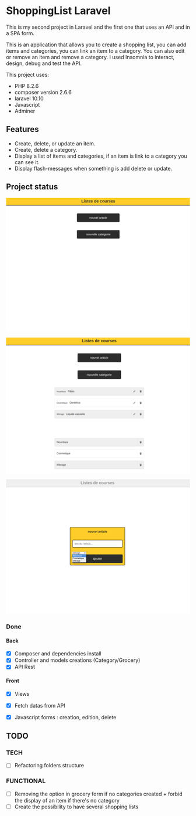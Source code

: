 # ShoppingList Laravel

This is my second project in Laravel and the first one that uses an API and in a SPA form.

This is an application that allows you to create a shopping list, you can add items and categories, you can link an item to a category.
You can also edit or remove an item and remove a category.
I used Insomnia  to interact, design, debug and test the API.

This project uses:

- PHP 8.2.6
- composer version 2.6.6
- laravel 10.10
- Javascript
- Adminer
  

## Features

- Create, delete, or update an item.
- Create, delete a category.
- Display a list of items and categories, if an item is link to a category you can see it.
- Display flash-messages when something is add delete or update.

## Project status

![homepage](/backend/public/assets/img/homepage.png)

![homepage with content](/backend/public/assets/img/homepagewithcontent.png)

![new article](/backend/public/assets/img/addarticle.png)

### Done

#### Back

- [x] Composer and dependencies install
- [x] Controller and models creations (Category/Grocery)
- [x] API Rest

#### Front

- [x] Views
- [x] Fetch datas from API
- [x] Javascript forms : creation, edition, delete


## TODO

### TECH

- [ ] Refactoring folders structure

### FUNCTIONAL

- [ ] Removing the option in grocery form if no categories created + forbid the display of an item if there's no category
- [ ] Create the possibility to have several  shopping lists
